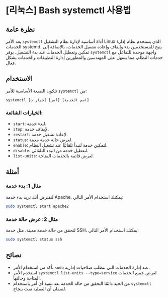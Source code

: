 # [리눅스] Bash systemctl 사용법

## نظرة عامة
يعد الأمر `systemctl` أداة أساسية لإدارة نظام التشغيل Linux الذي يستخدم نظام إدارة الخدمات systemd. يتيح للمستخدمين بدء وإيقاف وإعادة تشغيل الخدمات، بالإضافة إلى تمكين وتعطيل الخدمات عند بدء التشغيل. يوفر `systemctl` واجهة موحدة للتفاعل مع خدمات النظام، مما يسهل على المهندسين والمطورين إدارة التطبيقات والخدمات بشكل فعال.

## الاستخدام
تتكون الصيغة الأساسية للأمر `systemctl` من:

```
systemctl [خيارات] [أمر] [اسم الخدمة]
```

### الخيارات الشائعة:
- `start`: لبدء خدمة.
- `stop`: لإيقاف خدمة.
- `restart`: لإعادة تشغيل خدمة.
- `status`: لعرض حالة خدمة معينة.
- `enable`: لتمكين خدمة لتبدأ تلقائيًا عند تشغيل النظام.
- `disable`: لتعطيل خدمة من البدء التلقائي.
- `list-units`: لعرض قائمة بالخدمات المتاحة.

## أمثلة
### مثال 1: بدء خدمة
لنفترض أنك تريد بدء خدمة Apache. يمكنك استخدام الأمر التالي:

```bash
sudo systemctl start apache2
```

### مثال 2: عرض حالة خدمة
لتحقق من حالة خدمة معينة، مثل خدمة SSH، يمكنك استخدام الأمر التالي:

```bash
sudo systemctl status ssh
```

## نصائح
- تأكد من استخدام الأمر `sudo` عند إدارة الخدمات التي تتطلب صلاحيات إدارية.
- استخدم الأمر `systemctl list-units --type=service` لعرض جميع الخدمات المتاحة وحالتها.
- من الجيد دائمًا التحقق من حالة الخدمة بعد تنفيذ أي أمر باستخدام `systemctl` لضمان أن العملية تمت بنجاح.